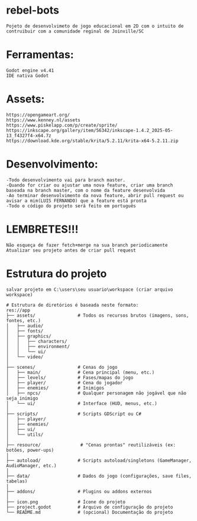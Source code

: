 # rebel-bots
	Pojeto de desenvolvimeto de jogo educacional em 2D com o intuito de contruibuir com a comunidade reginal de Joinville/SC

# Ferramentas:
	Godot engine v4.41
	IDE nativa Godot

# Assets:
	https://opengameart.org/
	https://www.kenney.nl/assets
	https://www.piskelapp.com/p/create/sprite/
	https://inkscape.org/gallery/item/56342/inkscape-1.4.2_2025-05-13_f4327f4-x64.7z
	https://download.kde.org/stable/krita/5.2.11/krita-x64-5.2.11.zip

# Desenvolvimento: 
	-Todo desenvolvimento vai para branch master.
	-Quando for criar ou ajustar uma nova feature, criar uma branch baseada na branch master, com o nome da feature desenvolvida
	-Ao terminar desenvolvimento da nova feature, abrir pull request ou avisar a mim(LUIS FERNANDO) que a feature está pronta
	-Todo o código do projeto será feito em português
  
# LEMBRETES!!!
	Não esqueça de fazer fetch+merge na sua branch periodicamente 
	Atualizar seu projeto antes de criar pull request

# Estrutura do projeto
	salvar projeto em C:\users\seu usuario\workspace (criar arquivo workspace)    

	# Estrutura de diretórios é baseada neste formato:
	res://app
	├── assets/                # Todos os recursos brutos (imagens, sons, fontes, etc.)
	│   ├── audio/
	│   ├── fonts/
	│   ├── graphics/
	│   │   ├── characters/
	│   │   ├── environment/
	│   │   └── ui/
	│   └── video/
	│
	├── scenes/                # Cenas do jogo
	│   ├── main/              # Cena principal (menu, etc.)
	│   ├── levels/            # Fases/mapas do jogo
	│   ├── player/            # Cena do jogador
	│   ├── enemies/           # Inimigos
	│   ├── npcs/              # Qualquer personagem não jogável que não seja inimigo
	│   └── ui/                # Interface (HUD, menus, etc.)
	│
	├── scripts/               # Scripts GDScript ou C#
	│   ├── player/
	│   ├── enemies/
	│   ├── ui/
	│   └── utils/
	│
	├── resource/               # "Cenas prontas" reutilizáveis (ex: botões, power-ups)
	│
	├── autoload/              # Scripts autoload/singletons (GameManager, AudioManager, etc.)
	│
	├── data/                  # Dados do jogo (configurações, save files, tabelas)
	│
	├── addons/                # Plugins ou addons externos
	│
	├── icon.png               # Ícone do projeto
	├── project.godot          # Arquivo de configuração do projeto
	└── README.md              # (opcional) Documentação do projeto
